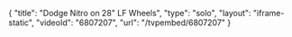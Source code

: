 {
    "title": "Dodge Nitro on 28\" LF Wheels",
    "type": "solo",
    "layout": "iframe-static",
    "videoId": "6807207",
    "url": "\/tvpembed\/6807207"
}
